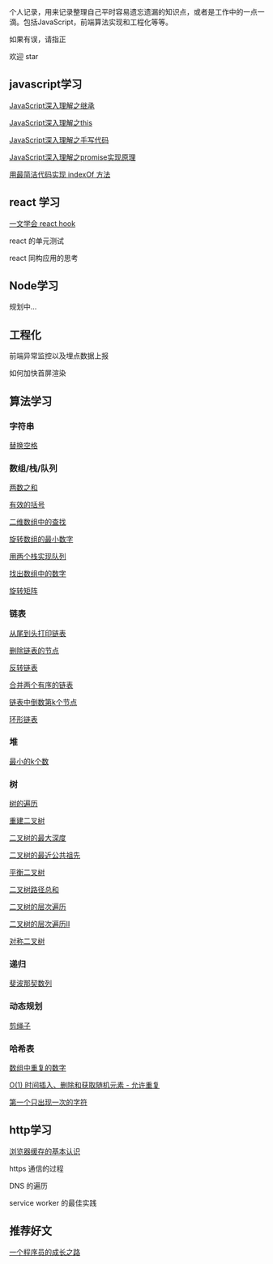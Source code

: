 个人记录，用来记录整理自己平时容易遗忘遗漏的知识点，或者是工作中的一点一滴。包括JavaScript，前端算法实现和工程化等等。

如果有误，请指正

欢迎 star

## javascript学习

[JavaScript深入理解之继承](https://github.com/plane-hjh/blog1/issues/1)

[JavaScript深入理解之this](https://github.com/plane-hjh/blog1/issues/2)

[JavaScript深入理解之手写代码](https://github.com/plane-hjh/blog1/issues/3)

[JavaScript深入理解之promise实现原理](https://github.com/plane-hjh/blog1/issues/31)

[用最简洁代码实现 indexOf 方法](https://github.com/plane-hjh/blog1/issues/38)

## react 学习

[一文学会 react hook](https://github.com/plane-hjh/blog1/issues/34)

react 的单元测试

react 同构应用的思考

## Node学习

规划中...

## 工程化

前端异常监控以及埋点数据上报

如何加快首屏渲染

## 算法学习

### 字符串

[替换空格](https://github.com/plane-hjh/blog1/issues/10)

### 数组/栈/队列

[两数之和](https://github.com/plane-hjh/blog1/issues/20)

[有效的括号](https://github.com/plane-hjh/blog1/issues/23)

[二维数组中的查找](https://github.com/plane-hjh/blog1/issues/7)

[旋转数组的最小数字](https://github.com/plane-hjh/blog1/issues/11)

[用两个栈实现队列](https://github.com/plane-hjh/blog1/issues/12)

[找出数组中的数字](https://github.com/plane-hjh/blog1/issues/13)

[旋转矩阵](https://github.com/plane-hjh/blog1/issues/37)

### 链表

[从尾到头打印链表](https://github.com/plane-hjh/blog1/issues/6)

[删除链表的节点](https://github.com/plane-hjh/blog1/issues/18)

[反转链表](https://github.com/plane-hjh/blog1/issues/15)

[合并两个有序的链表](https://github.com/plane-hjh/blog1/issues/16)

[链表中倒数第k个节点](https://github.com/plane-hjh/blog1/issues/17)

[环形链表](https://github.com/plane-hjh/blog1/issues/22)

### 堆

[最小的k个数](https://github.com/plane-hjh/blog1/issues/22)

### 树

[树的遍历](https://github.com/plane-hjh/blog1/issues/4)

[重建二叉树](https://github.com/plane-hjh/blog1/issues/14)

[二叉树的最大深度](https://github.com/plane-hjh/blog1/issues/25)

[二叉树的最近公共祖先](https://github.com/plane-hjh/blog1/issues/26)

[平衡二叉树](https://github.com/plane-hjh/blog1/issues/27)

[二叉树路径总和](https://github.com/plane-hjh/blog1/issues/28)

[二叉树的层次遍历](https://github.com/plane-hjh/blog1/issues/29)

[二叉树的层次遍历II](https://github.com/plane-hjh/blog1/issues/30)

[对称二叉树](https://github.com/plane-hjh/blog1/issues/36)

### 递归

[斐波那契数列](https://github.com/plane-hjh/blog1/issues/8)

### 动态规划

[剪绳子](https://github.com/plane-hjh/blog1/issues/9)

### 哈希表

[数组中重复的数字](https://github.com/plane-hjh/blog1/issues/35)

[O(1) 时间插入、删除和获取随机元素 - 允许重复](https://github.com/plane-hjh/blog1/issues/32)

[第一个只出现一次的字符](https://github.com/plane-hjh/blog1/issues/33)


## http学习

[浏览器缓存的基本认识](https://github.com/plane-hjh/blog1/issues/5)

https 通信的过程

DNS 的遍历

service worker 的最佳实践

## 推荐好文

[一个程序员的成长之路](https://github.com/fouber/blog/issues/41)

